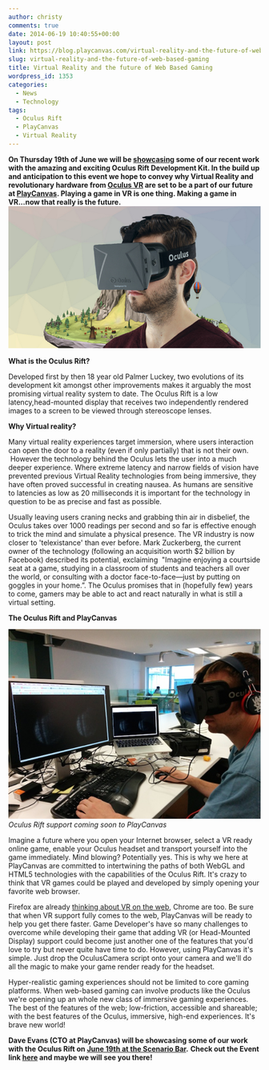 ```yaml
---
author: christy
comments: true
date: 2014-06-19 10:40:55+00:00
layout: post
link: https://blog.playcanvas.com/virtual-reality-and-the-future-of-web-based-gaming/
slug: virtual-reality-and-the-future-of-web-based-gaming
title: Virtual Reality and the future of Web Based Gaming
wordpress_id: 1353
categories:
  - News
  - Technology
tags:
  - Oculus Rift
  - PlayCanvas
  - Virtual Reality
---
```


**On Thursday 19th of June we will be [showcasing](https://www.meetup.com/London-Indie-Game-Developers/events/185608412/) some of our recent work with the amazing and exciting Oculus Rift Development Kit. In the build up and anticipation to this event we hope to convey why Virtual Reality and revolutionary hardware from [Oculus VR](http://www.oculusvr.com/) are set to be a part of our future at [PlayCanvas](https://playcanvas.com). Playing a game in VR is one thing. Making a game in VR...now that really is the future.** [![playcanvas oculus1](/assets/media/playcanvas-oculus1.jpg)](/assets/media/playcanvas-oculus1.jpg)

**What is the Oculus Rift?**

Developed first by then 18 year old Palmer Luckey, two evolutions of its development kit amongst other improvements makes it arguably the most promising virtual reality system to date. The Oculus Rift is a low latency,head-mounted display that receives two independently rendered images to a screen to be viewed through stereoscope lenses.

**Why Virtual reality?**

Many virtual reality experiences target immersion, where users interaction can open the door to a reality (even if only partially) that is not their own.  However the technology behind the Oculus lets the user into a much deeper experience. Where extreme latency and narrow fields of vision have prevented previous Virtual Reality technologies from being immersive, they have often proved successful in creating nausea. As humans are sensitive to latencies as low as 20 milliseconds it is important for the technology in question to be as precise and fast as possible.

Usually leaving users craning necks and grabbing thin air in disbelief, the Oculus takes over 1000 readings per second and so far is effective enough to trick the mind and simulate a physical presence. The VR industry is now closer to 'telexistance' than ever before. Mark Zuckerberg, the current owner of the technology (following an acquisition worth $2 billion by Facebook) described its potential, exclaiming  "Imagine enjoying a courtside seat at a game, studying in a classroom of students and teachers all over the world, or consulting with a doctor face-to-face—just by putting on goggles in your home.”. The Oculus promises that in (hopefully few) years to come, gamers may be able to act and react naturally in what is still a virtual setting.

**The Oculus Rift and PlayCanvas**

[![Dave in VR](/assets/media/dave-vr.jpg)](/assets/media/dave-vr.jpg)
<br>_Oculus Rift support coming soon to PlayCanvas_

Imagine a future where you open your Internet browser, select a VR ready online game, enable your Oculus headset and transport yourself into the game immediately. Mind blowing? Potentially yes. This is why we here at PlayCanvas are committed to intertwining the paths of both WebGL and HTML5 technologies with the capabilities of the Oculus Rift. It's crazy to think that VR games could be played and developed by simply opening your favorite web browser.

Firefox are already [thinking about VR on the web](https://air.mozilla.org/virtual-reality-the-future-of-the-web/), Chrome are too. Be sure that when VR support fully comes to the web, PlayCanvas will be ready to help you get there faster. Game Developer's have so many challenges to overcome while developing their game that adding VR (or Head-Mounted Display) support could become just another one of the features that you'd love to try but never quite have time to do. However, using PlayCanvas it's simple. Just drop the OculusCamera script onto your camera and we'll do all the magic to make your game render ready for the headset.

Hyper-realistic gaming experiences should not be limited to core gaming platforms. When web-based gaming can involve products like the Oculus we're opening up an whole new class of immersive gaming experiences. The best of the features of the web; low-friction, accessible and shareable; with the best features of the Oculus, immersive, high-end experiences. It's brave new world!

**Dave Evans (CTO at PlayCanvas) will be showcasing some of our work with the Oculus Rift on [June 19th at the Scenario Bar](https://www.meetup.com/London-Indie-Game-Developers/events/185608412/).** **Check out the Event link [here](https://www.meetup.com/London-Indie-Game-Developers/events/185608412/) and maybe we will see you there!**
